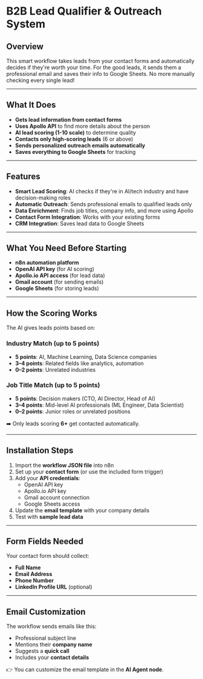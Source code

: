 # B2B Lead Qualifier & Outreach System

## Overview
This smart workflow takes leads from your contact forms and automatically decides if they're worth your time. For the good leads, it sends them a professional email and saves their info to Google Sheets. No more manually checking every single lead!

---

## What It Does
- **Gets lead information from contact forms**  
- **Uses Apollo API** to find more details about the person  
- **AI lead scoring (1-10 scale)** to determine quality  
- **Contacts only high-scoring leads** (6 or above)  
- **Sends personalized outreach emails automatically**  
- **Saves everything to Google Sheets** for tracking  

---

## Features
- **Smart Lead Scoring**: AI checks if they're in AI/tech industry and have decision-making roles  
- **Automatic Outreach**: Sends professional emails to qualified leads only  
- **Data Enrichment**: Finds job titles, company info, and more using Apollo  
- **Contact Form Integration**: Works with your existing forms  
- **CRM Integration**: Saves lead data to Google Sheets  

---

## What You Need Before Starting
- **n8n automation platform**  
- **OpenAI API key** (for AI scoring)  
- **Apollo.io API access** (for lead data)  
- **Gmail account** (for sending emails)  
- **Google Sheets** (for storing leads)  

---

## How the Scoring Works
The AI gives leads points based on:

### Industry Match (up to 5 points)
- **5 points**: AI, Machine Learning, Data Science companies  
- **3–4 points**: Related fields like analytics, automation  
- **0–2 points**: Unrelated industries  

### Job Title Match (up to 5 points)
- **5 points**: Decision makers (CTO, AI Director, Head of AI)  
- **3–4 points**: Mid-level AI professionals (ML Engineer, Data Scientist)  
- **0–2 points**: Junior roles or unrelated positions  

➡️ Only leads scoring **6+** get contacted automatically.  

---

## Installation Steps
1. Import the **workflow JSON file** into n8n  
2. Set up your **contact form** (or use the included form trigger)  
3. Add your **API credentials**:  
   - OpenAI API key  
   - Apollo.io API key  
   - Gmail account connection  
   - Google Sheets access  
4. Update the **email template** with your company details  
5. Test with **sample lead data**  

---

## Form Fields Needed
Your contact form should collect:  
- **Full Name**  
- **Email Address**  
- **Phone Number**  
- **LinkedIn Profile URL** (optional)  

---

## Email Customization
The workflow sends emails like this:  
- Professional subject line  
- Mentions their **company name**  
- Suggests a **quick call**  
- Includes your **contact details**  

👉 You can customize the email template in the **AI Agent node**.  




